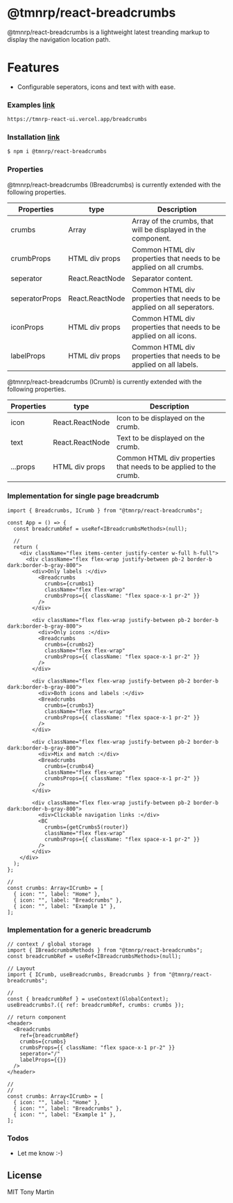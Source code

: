 # @tmnrp/react-breadcrumbs

@tmnrp/react-breadcrumbs is a lightweight latest treanding markup to display the navigation location path.

# Features

- Configurable seperators, icons and text with with ease.

### Examples [link](https://tmnrp-react-ui.vercel.app/breadcrumbs)

```sh
https://tmnrp-react-ui.vercel.app/breadcrumbs
```

### Installation [link](https://www.npmjs.com/package/@tmnrp/react-breadcrumbs)

```sh
$ npm i @tmnrp/react-breadcrumbs
```

### Properties

@tmnrp/react-breadcrumbs (IBreadcrumbs) is currently extended with the following properties.

| Properties     | type            | Description                                                            |
| -------------- | --------------- | ---------------------------------------------------------------------- |
| crumbs         | Array<ICrumb>   | Array of the crumbs, that will be displayed in the component.          |
| crumbProps     | HTML div props  | Common HTML div properties that needs to be applied on all crumbs.     |
| seperator      | React.ReactNode | Separator content.                                                     |
| seperatorProps | React.ReactNode | Common HTML div properties that needs to be applied on all seperators. |
| iconProps      | HTML div props  | Common HTML div properties that needs to be applied on all icons.      |
| labelProps     | HTML div props  | Common HTML div properties that needs to be applied on all labels.     |

@tmnrp/react-breadcrumbs (ICrumb) is currently extended with the following properties.

| Properties | type            | Description                                                       |
| ---------- | --------------- | ----------------------------------------------------------------- |
| icon       | React.ReactNode | Icon to be displayed on the crumb.                                |
| text       | React.ReactNode | Text to be displayed on the crumb.                                |
| ...props   | HTML div props  | Common HTML div properties that needs to be applied to the crumb. |

### Implementation for single page breadcrumb

```
import { Breadcrumbs, ICrumb } from "@tmnrp/react-breadcrumbs";

const App = () => {
  const breadcrumbRef = useRef<IBreadcrumbsMethods>(null);

  //
  return (
    <div className="flex items-center justify-center w-full h-full">
      <div className="flex flex-wrap justify-between pb-2 border-b dark:border-b-gray-800">
        <div>Only labels :</div>
          <Breadcrumbs
            crumbs={crumbs1}
            className="flex flex-wrap"
            crumbsProps={{ className: "flex space-x-1 pr-2" }}
          />
        </div>

        <div className="flex flex-wrap justify-between pb-2 border-b dark:border-b-gray-800">
          <div>Only icons :</div>
          <Breadcrumbs
            crumbs={crumbs2}
            className="flex flex-wrap"
            crumbsProps={{ className: "flex space-x-1 pr-2" }}
          />
        </div>

        <div className="flex flex-wrap justify-between pb-2 border-b dark:border-b-gray-800">
          <div>Both icons and labels :</div>
          <Breadcrumbs
            crumbs={crumbs3}
            className="flex flex-wrap"
            crumbsProps={{ className: "flex space-x-1 pr-2" }}
          />
        </div>

        <div className="flex flex-wrap justify-between pb-2 border-b dark:border-b-gray-800">
          <div>Mix and match :</div>
          <Breadcrumbs
            crumbs={crumbs4}
            className="flex flex-wrap"
            crumbsProps={{ className: "flex space-x-1 pr-2" }}
          />
        </div>

        <div className="flex flex-wrap justify-between pb-2 border-b dark:border-b-gray-800">
          <div>Clickable navigation links :</div>
          <BC
            crumbs={getCrumbs5(router)}
            className="flex flex-wrap"
            crumbsProps={{ className: "flex space-x-1 pr-2" }}
          />
        </div>
    </div>
  );
};

//
const crumbs: Array<ICrumb> = [
  { icon: "", label: "Home" },
  { icon: "", label: "Breadcrumbs" },
  { icon: "", label: "Example 1" },
];

```

### Implementation for a generic breadcrumb

```
// context / global storage
import { IBreadcrumbsMethods } from "@tmnrp/react-breadcrumbs";
const breadcrumbRef = useRef<IBreadcrumbsMethods>(null);

// Layout
import { ICrumb, useBreadcrumbs, Breadcrumbs } from "@tmnrp/react-breadcrumbs";

//
const { breadcrumbRef } = useContext(GlobalContext);
useBreadcrumbs?.({ ref: breadcrumbRef, crumbs: crumbs });

// return component
<header>
  <Breadcrumbs
    ref={breadcrumbRef}
    crumbs={crumbs}
    crumbsProps={{ className: "flex space-x-1 pr-2" }}
    seperator="/"
    labelProps={{}}
  />
</header>

//
//
const crumbs: Array<ICrumb> = [
  { icon: "", label: "Home" },
  { icon: "", label: "Breadcrumbs" },
  { icon: "", label: "Example 1" },
];

```

### Todos

- Let me know :-)

## License

MIT Tony Martin
